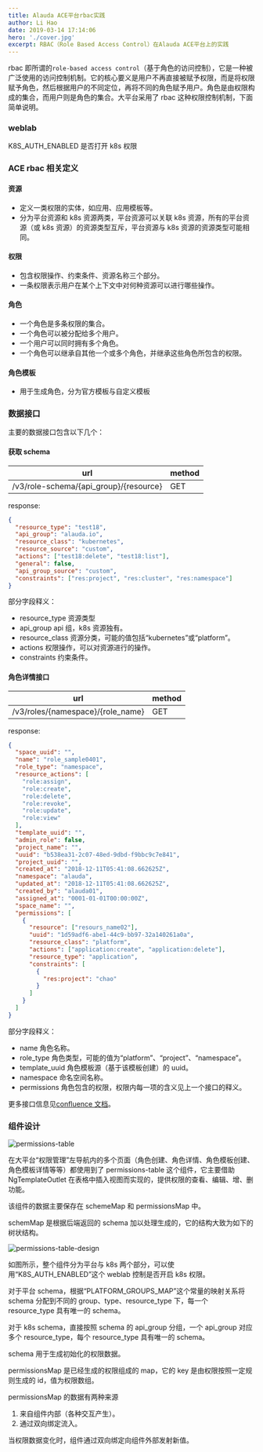 ```yaml
---
title: Alauda ACE平台rbac实践
author: Li Hao
date: 2019-03-14 17:14:06
hero: './cover.jpg'
excerpt: RBAC（Role Based Access Control）在Alauda ACE平台上的实践
---
```


rbac 即所谓的`role-based access control`（基于角色的访问控制），它是一种被广泛使用的访问控制机制。它的核心要义是用户不再直接被赋予权限，而是将权限赋予角色，然后根据用户的不同定位，再将不同的角色赋予用户。角色是由权限构成的集合，而用户则是角色的集合。大平台采用了 rbac 这种权限控制机制，下面简单说明。

### weblab

K8S_AUTH_ENABLED 是否打开 k8s 权限

### ACE rbac 相关定义

#### 资源

- 定义一类权限的实体，如应用、应用模板等。
- 分为平台资源和 k8s 资源两类，平台资源可以关联 k8s 资源，所有的平台资源（或 k8s 资源）的资源类型互斥，平台资源与 k8s 资源的资源类型可能相同。

#### 权限

- 包含权限操作、约束条件、资源名称三个部分。
- 一条权限表示用户在某个上下文中对何种资源可以进行哪些操作。

#### 角色

- 一个角色是多条权限的集合。
- 一个角色可以被分配给多个用户。
- 一个用户可以同时拥有多个角色。
- 一个角色可以继承自其他一个或多个角色，并继承这些角色所包含的权限。

#### 角色模板

- 用于生成角色，分为官方模板与自定义模板

### 数据接口

主要的数据接口包含以下几个：

#### 获取 schema

| url                                    | method |
| -------------------------------------- | ------ |
| /v3/role-schema/{api_group}/{resource} | GET    |

response:

```json
{
  "resource_type": "test18",
  "api_group": "alauda.io",
  "resource_class": "kubernetes",
  "resource_source": "custom",
  "actions": ["test18:delete", "test18:list"],
  "general": false,
  "api_group_source": "custom",
  "constraints": ["res:project", "res:cluster", "res:namespace"]
}
```

部分字段释义：

- resource_type 资源类型
- api_group api 组，k8s 资源独有。
- resource_class 资源分类，可能的值包括“kubernetes”或“platform”。
- actions 权限操作，可以对资源进行的操作。
- constraints 约束条件。

#### 角色详情接口

| url                               | method |
| --------------------------------- | ------ |
| /v3/roles/{namespace}/{role_name} | GET    |

response:

```json
{
  "space_uuid": "",
  "name": "role_sample0401",
  "role_type": "namespace",
  "resource_actions": [
    "role:assign",
    "role:create",
    "role:delete",
    "role:revoke",
    "role:update",
    "role:view"
  ],
  "template_uuid": "",
  "admin_role": false,
  "project_name": "",
  "uuid": "b538ea31-2c07-48ed-9dbd-f9bbc9c7e841",
  "project_uuid": "",
  "created_at": "2018-12-11T05:41:08.662625Z",
  "namespace": "alauda",
  "updated_at": "2018-12-11T05:41:08.662625Z",
  "created_by": "alauda01",
  "assigned_at": "0001-01-01T00:00:00Z",
  "space_name": "",
  "permissions": [
    {
      "resource": ["resours_name02"],
      "uuid": "1d59adf6-abe1-44c9-bb97-32a140261a0a",
      "resource_class": "platform",
      "actions": ["application:create", "application:delete"],
      "resource_type": "application",
      "constraints": [
        {
          "res:project": "chao"
        }
      ]
    }
  ]
}
```

部分字段释义：

- name 角色名称。
- role_type 角色类型，可能的值为“platform”、“project”、“namespace”。
- template_uuid 角色模板源（基于该模板创建）的 uuid。
- namespace 命名空间名称。
- permissions 角色包含的权限，权限内每一项的含义见上一个接口的释义。

更多接口信息见[confluence 文档](http://confluence.alaudatech.com/pages/viewpage.action?pageId=31920356)。

### 组件设计

![permissions-table](/../images/rbac-table.png)

在大平台“权限管理”左导航内的多个页面（角色创建、角色详情、角色模板创建、角色模板详情等等）都使用到了 permissions-table 这个组件，它主要借助 NgTemplateOutlet 在表格中插入视图而实现的，提供权限的查看、编辑、增、删功能。

该组件的数据主要保存在 schemeMap 和 permissionsMap 中。

schemMap 是根据后端返回的 schema 加以处理生成的，它的结构大致为如下的树状结构。

![permissions-table-design](/../images/rbac-tree.png)

如图所示，整个组件分为平台与 k8s 两个部分，可以使用“K8S_AUTH_ENABLED”这个 weblab 控制是否开启 k8s 权限。

对于平台 schema，根据“PLATFORM_GROUPS_MAP”这个常量的映射关系将 schema 分配到不同的 group、type、resource_type 下，每一个 resource_type 具有唯一的 schema。

对于 k8s schema，直接按照 schema 的 api_group 分组，一个 api_group 对应多个 resource_type，每个 resource_type 具有唯一的 schema。

schema 用于生成初始化的权限数据。

permissionsMap 是已经生成的权限组成的 map，它的 key 是由权限按照一定规则生成的 id，值为权限数组。

permissionsMap 的数据有两种来源

1. 来自组件内部（各种交互产生）。
2. 通过双向绑定流入。

当权限数据变化时，组件通过双向绑定向组件外部发射新值。
